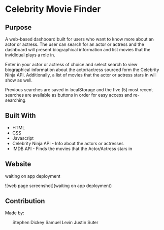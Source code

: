 # Celebrity Movie Finder

## Purpose
A web-based dashboard built for users who want to know more about an actor or actress. The user can search for an actor or actress and the dashboard will present biographical information and list movies that the invididual plays a role in.

Enter in your actor or actress of choice and select search to view biographical information about the actor/actress sourced form the Celebrity Ninja API. Additionally, a list of movies that the actor or actress stars in will show as well. 

Previous searches are saved in localStorage and the five (5) most recent searches are available as buttons in order for easy access and re-searching.

## Built With
* HTML
* CSS
* Javascript
* Celebrity Ninja API - Info about the actors or actresses
* IMDB API - Finds the movies that the Actor/Actress stars in

## Website
waiting on app deployment

![web page screenshot](waiting on app deployment)

## Contribution
Made by:
<ol>
Stephen Dickey
Samuel Levin
Justin Suter
<ol>